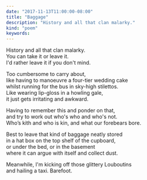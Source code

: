 ```yaml
---
date: "2017-11-13T11:00:00-08:00"
title: "Baggage"
description: "History and all that clan malarky."
kind: "poem"
keywords:
---
```



History and all that clan malarky.  
You can take it or leave it.  
I'd rather leave it if you don't mind.

Too cumbersome to carry about,  
like having to manoeuvre a four-tier wedding cake  
whilst running for the bus in sky-high stilettos.  
Like wearing lip-gloss in a howling gale,  
it just gets irritating and awkward.

Having to remember this and ponder on that,  
and try to work out who's who and who's not.  
Who’s kith and who is kin, and what our forebears bore.

Best to leave that kind of baggage neatly stored  
in a hat box on the top shelf of the cupboard,  
or under the bed, or in the basement  
where it can argue with itself and collect dust.

Meanwhile, I'm kicking off those glittery Louboutins  
and hailing a taxi. Barefoot.

